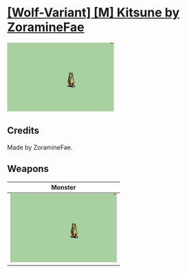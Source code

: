 # [\[Wolf-Variant\] \[M\] Kitsune by ZoramineFae](./)

<img src="./8.%20Monster/Monster_000.png" alt="[Wolf-Variant] [M] Kitsune by ZoramineFae standing" />

## Credits

Made by ZoramineFae.

## Weapons


|Monster |
|  :---: |
| <img alt="Monster animation" src="./8.%20Monster/Monster.gif" /> |
